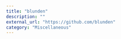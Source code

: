 ```yaml
---
title: "blunden"
description: ""
external_url: "https://github.com/blunden"
category: "Miscellaneous"
---
```

